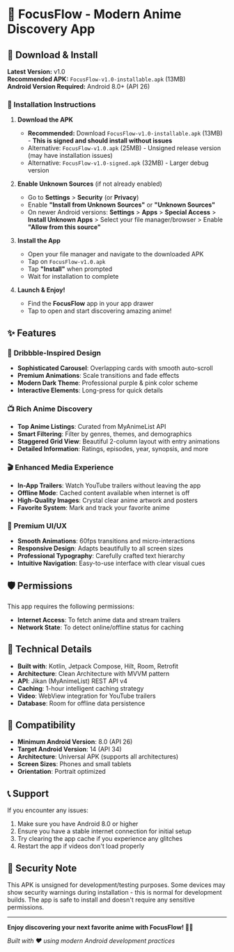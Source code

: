 # 🎌 FocusFlow - Modern Anime Discovery App

## 📱 Download & Install

**Latest Version:** v1.0  
**Recommended APK:** `FocusFlow-v1.0-installable.apk` (13MB)  
**Android Version Required:** Android 8.0+ (API 26)

### 🚀 Installation Instructions

1. **Download the APK**
   - **Recommended:** Download `FocusFlow-v1.0-installable.apk` (13MB) - **This is signed and should install without issues**
   - Alternative: `FocusFlow-v1.0.apk` (25MB) - Unsigned release version (may have installation issues)
   - Alternative: `FocusFlow-v1.0-signed.apk` (32MB) - Larger debug version

2. **Enable Unknown Sources** (if not already enabled)
   - Go to **Settings** > **Security** (or **Privacy**)
   - Enable **"Install from Unknown Sources"** or **"Unknown Sources"**
   - On newer Android versions: **Settings** > **Apps** > **Special Access** > **Install Unknown Apps** > Select your file manager/browser > Enable **"Allow from this source"**

3. **Install the App**
   - Open your file manager and navigate to the downloaded APK
   - Tap on `FocusFlow-v1.0.apk`
   - Tap **"Install"** when prompted
   - Wait for installation to complete

4. **Launch & Enjoy!**
   - Find the **FocusFlow** app in your app drawer
   - Tap to open and start discovering amazing anime!

## ✨ Features

### 🎪 **Dribbble-Inspired Design**
- **Sophisticated Carousel**: Overlapping cards with smooth auto-scroll
- **Premium Animations**: Scale transitions and fade effects
- **Modern Dark Theme**: Professional purple & pink color scheme
- **Interactive Elements**: Long-press for quick details

### 📺 **Rich Anime Discovery**
- **Top Anime Listings**: Curated from MyAnimeList API
- **Smart Filtering**: Filter by genres, themes, and demographics
- **Staggered Grid View**: Beautiful 2-column layout with entry animations
- **Detailed Information**: Ratings, episodes, year, synopsis, and more

### 🎬 **Enhanced Media Experience**
- **In-App Trailers**: Watch YouTube trailers without leaving the app
- **Offline Mode**: Cached content available when internet is off
- **High-Quality Images**: Crystal clear anime artwork and posters
- **Favorite System**: Mark and track your favorite anime

### 🎨 **Premium UI/UX**
- **Smooth Animations**: 60fps transitions and micro-interactions
- **Responsive Design**: Adapts beautifully to all screen sizes
- **Professional Typography**: Carefully crafted text hierarchy
- **Intuitive Navigation**: Easy-to-use interface with clear visual cues

## 🛡️ **Permissions**

This app requires the following permissions:
- **Internet Access**: To fetch anime data and stream trailers
- **Network State**: To detect online/offline status for caching

## 🔧 **Technical Details**

- **Built with**: Kotlin, Jetpack Compose, Hilt, Room, Retrofit
- **Architecture**: Clean Architecture with MVVM pattern
- **API**: Jikan (MyAnimeList) REST API v4
- **Caching**: 1-hour intelligent caching strategy
- **Video**: WebView integration for YouTube trailers
- **Database**: Room for offline data persistence

## 🎯 **Compatibility**

- **Minimum Android Version**: 8.0 (API 26)
- **Target Android Version**: 14 (API 34)
- **Architecture**: Universal APK (supports all architectures)
- **Screen Sizes**: Phones and small tablets
- **Orientation**: Portrait optimized

## 📞 **Support**

If you encounter any issues:
1. Make sure you have Android 8.0 or higher
2. Ensure you have a stable internet connection for initial setup
3. Try clearing the app cache if you experience any glitches
4. Restart the app if videos don't load properly

## 🚨 **Security Note**

This APK is unsigned for development/testing purposes. Some devices may show security warnings during installation - this is normal for development builds. The app is safe to install and doesn't require any sensitive permissions.

---

**Enjoy discovering your next favorite anime with FocusFlow! 🎌✨**

*Built with ❤️ using modern Android development practices*
